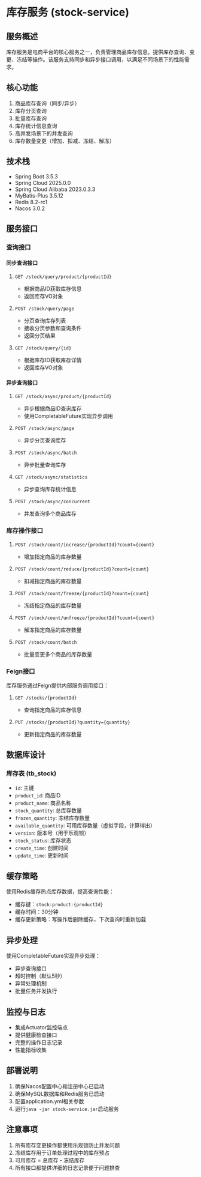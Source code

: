 # 库存服务 (stock-service)

## 服务概述

库存服务是电商平台的核心服务之一，负责管理商品库存信息，提供库存查询、变更、冻结等操作。该服务支持同步和异步接口调用，以满足不同场景下的性能需求。

## 核心功能

1. 商品库存查询（同步/异步）
2. 库存分页查询
3. 批量库存查询
4. 库存统计信息查询
5. 高并发场景下的并发查询
6. 库存数量变更（增加、扣减、冻结、解冻）

## 技术栈

- Spring Boot 3.5.3
- Spring Cloud 2025.0.0
- Spring Cloud Alibaba 2023.0.3.3
- MyBatis-Plus 3.5.12
- Redis 8.2-rc1
- Nacos 3.0.2

## 服务接口

### 查询接口

#### 同步查询接口

1. `GET /stock/query/product/{productId}`
   - 根据商品ID获取库存信息
   - 返回库存VO对象

2. `POST /stock/query/page`
   - 分页查询库存列表
   - 接收分页参数和查询条件
   - 返回分页结果

3. `GET /stock/query/{id}`
   - 根据库存ID获取库存详情
   - 返回库存VO对象

#### 异步查询接口

1. `GET /stock/async/product/{productId}`
   - 异步根据商品ID查询库存
   - 使用CompletableFuture实现异步调用

2. `POST /stock/async/page`
   - 异步分页查询库存

3. `POST /stock/async/batch`
   - 异步批量查询库存

4. `GET /stock/async/statistics`
   - 异步查询库存统计信息

5. `POST /stock/async/concurrent`
   - 并发查询多个商品库存

### 库存操作接口

1. `POST /stock/count/increase/{productId}?count={count}`
   - 增加指定商品的库存数量

2. `POST /stock/count/reduce/{productId}?count={count}`
   - 扣减指定商品的库存数量

3. `POST /stock/count/freeze/{productId}?count={count}`
   - 冻结指定商品的库存数量

4. `POST /stock/count/unfreeze/{productId}?count={count}`
   - 解冻指定商品的库存数量

5. `POST /stock/count/batch`
   - 批量变更多个商品的库存数量

### Feign接口

库存服务通过Feign提供内部服务调用接口：

1. `GET /stocks/{productId}`
   - 查询指定商品的库存信息

2. `PUT /stocks/{productId}?quantity={quantity}`
   - 更新指定商品的库存数量

## 数据库设计

### 库存表 (tb_stock)

- `id`: 主键
- `product_id`: 商品ID
- `product_name`: 商品名称
- `stock_quantity`: 总库存数量
- `frozen_quantity`: 冻结库存数量
- `available_quantity`: 可用库存数量（虚拟字段，计算得出）
- `version`: 版本号（用于乐观锁）
- `stock_status`: 库存状态
- `create_time`: 创建时间
- `update_time`: 更新时间

## 缓存策略

使用Redis缓存热点库存数据，提高查询性能：
- 缓存键：`stock:product:{productId}`
- 缓存时间：30分钟
- 缓存更新策略：写操作后删除缓存，下次查询时重新加载

## 异步处理

使用CompletableFuture实现异步处理：
- 异步查询接口
- 超时控制（默认5秒）
- 异常处理机制
- 批量任务并发执行

## 监控与日志

- 集成Actuator监控端点
- 提供健康检查接口
- 完整的操作日志记录
- 性能指标收集

## 部署说明

1. 确保Nacos配置中心和注册中心已启动
2. 确保MySQL数据库和Redis服务已启动
3. 配置application.yml相关参数
4. 运行`java -jar stock-service.jar`启动服务

## 注意事项

1. 所有库存变更操作都使用乐观锁防止并发问题
2. 冻结库存用于订单处理过程中的库存预占
3. 可用库存 = 总库存 - 冻结库存
4. 所有接口都提供详细的日志记录便于问题排查